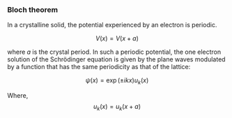 ### Bloch theorem
In a crystalline solid, the potential experienced by an electron is periodic. 

$$ V(x) = V(x +a) $$

where *a* is the crystal period. In such a periodic potential, the one electron solution of the Schrödinger equation is given by the plane waves modulated by a function that has the same periodicity as that of the lattice:

$$ \psi(x) = \exp(\pm ikx) u_k(x) $$ 

Where, $$ u_k(x) = u_k(x + a) $$ 
